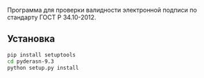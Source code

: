 Программа для проверки валидности электронной подписи по стандарту ГОСТ Р 34.10-2012.

## Установка

```bash
pip install setuptools
cd pyderasn-9.3
python setup.py install
```
